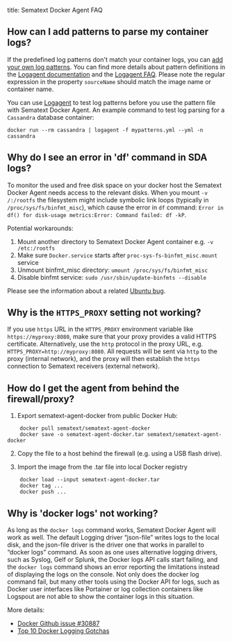 title: Sematext Docker Agent FAQ

## How can I add patterns to parse my container logs?

If the predefined log patterns don't match your container logs, you can [add your own log patterns](https://sematext.com/docs/sematext-docker-agent/configuration/#add-patterns-for-log-parsing). 
You can find more details about pattern definitions in the [Logagent documentation](https://sematext.com/docs/logagent/parser/) and the [Logagent FAQ](https://sematext.com/docs/logagent/faq/). 
Please note the regular expression in the property `sourceName` should match the image name or container name.

You can use [Logagent](/logagent) to test log patterns before you use the pattern file with Sematext Docker Agent. 
An example command to test log parsing for a `Cassandra` database container:
```
docker run --rm cassandra | logagent -f mypatterns.yml --yml -n cassandra
```

## Why do I see an error in 'df' command in SDA logs?

To monitor the used and free disk space on your docker host the Sematext Docker Agent needs access to the relevant disks.
When you mount `-v /:/rootfs` the filesystem might include symbolic link loops (typically in `/proc/sys/fs/binfmt_misc`), which cause the error in `df` command: `Error in df() for disk-usage metrics:Error: Command failed: df -kP`.

Potential workarounds: 

1. Mount another directory to Sematext Docker Agent container e.g. `-v /etc:/rootfs` 
2. Make sure `Docker.service` starts after `proc-sys-fs-binfmt_misc.mount` service 
3. Unmount binfmt_misc directory: `umount /proc/sys/fs/binfmt_misc`
4. Disable binfmt service: `sudo /usr/sbin/update-binfmts --disable`

Please see the information about a related [Ubuntu bug](https://bugs.launchpad.net/ubuntu/+source/systemd/+bug/1555760).

## Why is the `HTTPS_PROXY` setting not working?

If you use `https` URL in the `HTTPS_PROXY` environment variable like `https://myproxy:8080`, make sure that your proxy provides a valid HTTPS certificate. 
Alternatively, use the `http` protocol in the proxy URL, e.g. `HTTPS_PROXY=http://myproxy:8080`. 
All requests will be sent via `http` to the proxy (internal network), and the proxy will then establish the `https` connection to Sematext receivers (external network).  

## How do I get the agent from behind the firewall/proxy?   

1. Export sematext-agent-docker from public Docker Hub:

```
	docker pull sematext/sematext-agent-docker
	docker save -o sematext-agent-docker.tar sematext/sematext-agent-docker
```

2. Copy the file to a host behind the firewall (e.g. using a USB flash drive). 

3. Import the image from the .tar file into local Docker registry

```
	docker load --input sematext-agent-docker.tar
	docker tag ...
	docker push ...
```

## Why is 'docker logs' not working?   

As long as the `docker logs` command works, Sematext Docker Agent will work as well. 
The default Logging driver “json-file” writes logs to the local disk, and the json-file driver is the driver one that works in parallel to “docker logs” command. As soon as one uses alternative logging drivers, such as Syslog, Gelf or Splunk, the Docker logs API calls start failing, and the `docker logs` command shows an error reporting the limitations instead of displaying the logs on the console. Not only does the docker log command fail, but many other tools using the Docker API for logs, such as Docker user interfaces like Portainer or log collection containers like Logspout are not able to show the container logs in this situation.

More details: 

- [Docker Github issue #30887](https://github.com/moby/moby/issues/30887)
- [Top 10 Docker Logging Gotchas](https://sematext.com/blog/top-10-docker-logging-gotchas/)
